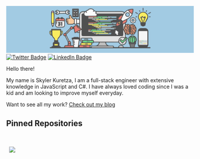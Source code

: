 [![Skyler's GitHub Banner](./Skylers-Blog-Header-V2.png)](https://blog-ea661.web.app/)
[![Twitter Badge](https://img.shields.io/badge/Twitter-Profile-informational?style=flat&logo=twitter&logoColor=white&color=1CA2F1)](https://twitter.com/SkylerKuretza)
[![LinkedIn Badge](https://img.shields.io/badge/LinkedIn-Profile-informational?style=flat&logo=linkedin&logoColor=white&color=0D76A8)](https://www.linkedin.com/in/skyler-kuretza/)

Hello there!

My name is Skyler Kuretza, I am a full-stack engineer with extensive knowledge in JavaScript and C#. I have always loved coding since I was a kid and am looking to improve myself everyday.

Want to see all my work? [Check out my blog](https://blog-ea661.web.app/)

## Pinned Repositories
<br>
<a href="https://github.com/skylerkk/NetSite">
  <img align="center" style="margin:1rem 0.5rem" src="https://github-readme-stats.vercel.app/api/pin/?username=skylerkk&repo=NetSite&title_color=ffffff&text_color=c9cacc&icon_color=4AB197&bg_color=1A2B34" /> 
</a>

<!--
**skylerkk/skylerkk** is a ✨ _special_ ✨ repository because its `README.md` (this file) appears on your GitHub profile.

Here are some ideas to get you started:

- 🔭 I’m currently working on ...
- 🌱 I’m currently learning ...
- 👯 I’m looking to collaborate on ...
- 🤔 I’m looking for help with ...
- 💬 Ask me about ...
- 📫 How to reach me: ...
- 😄 Pronouns: ...
- ⚡ Fun fact: ...
-->
